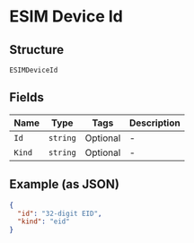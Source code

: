 
# ESIM Device Id

## Structure

`ESIMDeviceId`

## Fields

| Name | Type | Tags | Description |
|  --- | --- | --- | --- |
| `Id` | `string` | Optional | - |
| `Kind` | `string` | Optional | - |

## Example (as JSON)

```json
{
  "id": "32-digit EID",
  "kind": "eid"
}
```


